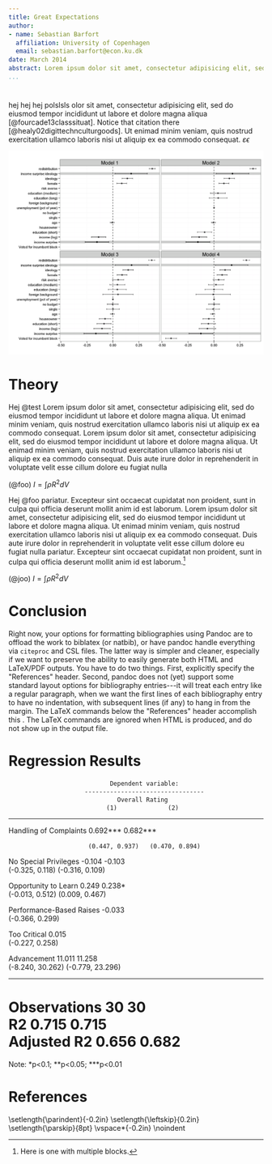 ```yaml
---
title: Great Expectations
author:
- name: Sebastian Barfort 
  affiliation: University of Copenhagen 
  email: sebastian.barfort@econ.ku.dk
date: March 2014
abstract: Lorem ipsum dolor sit amet, consectetur adipisicing elit, sed do eiusmod tempor incididunt ut labore et dolore magna aliqua. Ut enimad minim veniam, quis nostrud exercitation ullamco laboris nisi ut aliquip ex ea commodo consequat. Duis aute irure dolor in reprehenderit in voluptate velit esse cillum dolore eu fugiat nulla pariatur. Excepteur sint occaecat cupidatat non proident, sunt in culpa qui officia deserunt mollit anim id est laborum. quis nostrud exercitation ullamco laboris nisi ut aliquip ex ea commodo consequat. Duis aute irure dolor in reprehenderit in voluptate velit esse cillum dolore eu fugiat nulla pariatur. Excepteur sint occaecat cupidatat non proident, sunt in culpa qui officia deserunt mollit anim id est laborum.exercitation ullamco laboris nisi ut aliquip ex ea commodo consequat. Duis aute irure dolor in reprehenderit in voluptate velit esse cillum dolore eu fugiat nulla pariatur. Excepteur sint occaecat cupidatat non proident, sunt in culpa qui officia deserunt mollit anim id est laborum.
...
```


# 
hej hej hej polslsls olor sit amet, consectetur adipisicing elit, sed do eiusmod tempor incididunt ut labore et dolore magna aliqua [@fourcade13classsituat]. Notice that citation there [@healy02digittechnculturgoods]. Ut enimad minim veniam, quis nostrud exercitation ullamco laboris nisi ut aliquip ex ea commodo consequat. 
$\varepsilon \epsilon$

![Tea and Biscuits are correlated but there may be identifiability issues.](figures/ols_75_redist_coefplot.png) 

# Theory
Hej @test Lorem ipsum dolor sit amet, consectetur adipisicing elit, sed do eiusmod tempor incididunt ut labore et dolore magna aliqua. Ut enimad minim veniam, quis nostrud exercitation ullamco laboris nisi ut aliquip ex ea commodo consequat. Lorem ipsum dolor sit amet, consectetur adipisicing elit, sed do eiusmod tempor incididunt ut labore et dolore magna aliqua. Ut enimad minim veniam, quis nostrud exercitation ullamco laboris nisi ut aliquip ex ea commodo consequat. Duis aute irure dolor in reprehenderit in voluptate velit esse cillum dolore eu fugiat nulla 

(@foo)  $I = \int \rho R^{2} dV$

Hej @foo pariatur. Excepteur sint occaecat cupidatat non proident, sunt in culpa qui officia deserunt mollit anim id est laborum. Lorem ipsum dolor sit amet, consectetur adipisicing elit, sed do eiusmod tempor incididunt ut labore et dolore magna aliqua. Ut enimad minim veniam, quis nostrud exercitation ullamco laboris nisi ut aliquip ex ea commodo consequat. Duis aute irure dolor in reprehenderit in voluptate velit esse cillum dolore eu fugiat nulla pariatur. Excepteur sint occaecat cupidatat non proident, sunt in culpa qui officia deserunt mollit anim id est laborum.[^longnote]

(@joo)  $I = \int \rho R^{2} dV$

# Conclusion
Right now, your options for formatting bibliographies using Pandoc are to offload the work to biblatex (or natbib), or have pandoc handle everything via `citeproc` and CSL files. The latter way is simpler and cleaner, especially if we want to preserve the ability to easily generate both HTML and LaTeX/PDF outputs. You have to do two things. First, explicitly specify the "References" header. Second, pandoc does not (yet) support some standard layout options for bibliography entries---it will treat each entry like a regular paragraph, when we want the first lines of each bibliography entry to have no indentation, with subsequent lines (if any) to hang in from the margin. The LaTeX commands below the "References" header accomplish this . The LaTeX commands are ignored when HTML is produced, and do not show up in the output file.

Regression Results
==========================================================
                                Dependent variable:       
                         ---------------------------------
                                  Overall Rating          
                               (1)              (2)       
----------------------------------------------------------
Handling of Complaints       0.692***         0.682***    

                          (0.447, 0.937)   (0.470, 0.894) 
                                                          
No Special Privileges         -0.104           -0.103     
                         (-0.325, 0.118)  (-0.316, 0.109) 
                                                          
Opportunity to Learn          0.249            0.238*     
                         (-0.013, 0.512)   (0.009, 0.467) 
                                                          
Performance-Based Raises      -0.033                      
                         (-0.366, 0.299)                  
                                                          
Too Critical                  0.015                       
                         (-0.227, 0.258)                  
                                                          
Advancement                   11.011           11.258     
                         (-8.240, 30.262) (-0.779, 23.296)
                                                          
----------------------------------------------------------
Observations                    30               30       
R2                            0.715            0.715      
Adjusted R2                   0.656            0.682      
==========================================================
Note:                          *p<0.1; **p<0.05; ***p<0.01



[^longnote]: Here is one with multiple blocks.

# References
\setlength{\parindent}{-0.2in}
\setlength{\leftskip}{0.2in}
\setlength{\parskip}{8pt}
\vspace*{-0.2in}
\noindent
